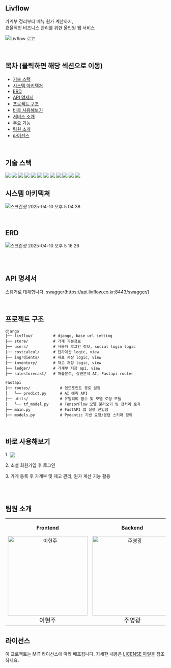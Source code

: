 ## Livflow

<p>가계부 정리부터 메뉴 원가 계산까지,<br />효율적인 비즈니스 관리를 위한 올인원 웹 서비스</h3>

![Livflow 로고](https://raw.githubusercontent.com/glory-coffee-project/Livflow-FE/main/public/og-image.png)

<br />

## 목차 (클릭하면 해당 섹션으로 이동)
- [기술 스택](#기술-스택)
- [시스템 아키텍쳐](#시스템-아키텍쳐)
- [ERD](#erd)
- [API 명세서](#api-명세서)
- [프로젝트 구조](#프로젝트-구조)
- [바로 사용해보기](#바로-사용해보기)
- [서비스 소개](#서비스-소개)
- [주요 기능](#주요-기능)
- [팀원 소개](#팀원-소개)
- [라이선스](#라이선스)


<br />

## 기술 스택

<div>
<img src="https://img.shields.io/badge/python-3776AB?style=for-the-badge&logo=python&logoColor=white"/>
<img src="https://img.shields.io/badge/django_rest_framework-092E20?style=for-the-badge&logo=django&logoColor=white"/>
<img src="https://img.shields.io/badge/fastapi-009688?style=for-the-badge&logo=fastapi&logoColor=white"/>
<img src="https://img.shields.io/badge/pandas-150458?style=for-the-badge&logo=pandas&logoColor=white"/>
<img src="https://img.shields.io/badge/tensorflow-FF6F00?style=for-the-badge&logo=tensorflow&logoColor=white"/>
<img src="https://img.shields.io/badge/poetry-60A5FA?style=for-the-badge&logo=python&logoColor=white"/>
<img src="https://img.shields.io/badge/linux-FCC624?style=for-the-badge&logo=linux&logoColor=black"/>
<img src="https://img.shields.io/badge/redis-DC382D?style=for-the-badge&logo=redis&logoColor=white"/>
<img src="https://img.shields.io/badge/postgresql-4169E1?style=for-the-badge&logo=postgresql&logoColor=white"/>
<img src="https://img.shields.io/badge/docker-2496ED?style=for-the-badge&logo=docker&logoColor=white"/>
<img src="https://img.shields.io/badge/github_actions-2088FF?style=for-the-badge&logo=githubactions&logoColor=white"/>
<img src="https://img.shields.io/badge/nginx-009639?style=for-the-badge&logo=nginx&logoColor=white"/>


</div>


## 시스템 아키텍쳐
![스크린샷 2025-04-10 오후 5 04 38](https://github.com/user-attachments/assets/71b34e79-d2f7-4aac-8ae1-202702ba5535)

<br />

## ERD

![스크린샷 2025-04-10 오후 5 16 26](https://github.com/user-attachments/assets/56384d2d-0005-4264-96ed-85120a75c327)


<br />

<br />

## API 명세서

스웨거로 대체합니다.
swagger(https://api.livflow.co.kr:8443/swagger/)


<br />

## 프로젝트 구조

```
django
├── livflow/         # django, base url setting
├── store/           # 가계 기본정보
├── users/           # 사용자 로그인 정보, social login logic
├── costcalcul/      # 단가계산 logic, view
├── ingrdients/      # 재료 저장 logic, view
├── inventory/       # 재고 저장 logic, view
├── ledger/          # 가계부 저장 api, view          
├── salesforecast/   # 매출분석, 상권분석 AI, Fastapi router

Fastapi
├── routes/             # 엔드포인트 경로 설정
│   └── predict.py      # AI 예측 API 
├── utils/              # 유틸리티 함수 및 모델 로딩 모듈
│   └── tf_model.py     # TensorFlow 모델 불러오기 및 전처리 로직
├── main.py             # FastAPI 앱 실행 진입점
├── models.py           # Pydantic 기반 요청/응답 스키마 정의
```

<br />


## 바로 사용해보기

<p>
  1. 
  <a href="https://www.livflow.co.kr" target="_blank" style="display: inline-block; vertical-align: middle;">
    <img src="https://img.shields.io/badge/Livflow%20바로가기-0078D4?style=for-the-badge&logoColor=white"/>
  </a>
</p>

<p>2. 소셜 회원가입 후 로그인</p>
<p>3. 가게 등록 후 가계부 및 재고 관리, 원가 계산 기능 활용</p>

<br />




<br />

## 팀원 소개

<table>
  <tr>
    <td align="center">
    <P><strong>Frontend</strong></P>
      <a href="https://github.com/Yi-HyeonJu" style="text-decoration: none;">
        <img src="https://avatars.githubusercontent.com/u/164320612?v=4" width="250px;" alt="이현주"/><br />
        <span style="font-size: 1.2rem;">이현주</span>
      </a>
    </td>
     <td align="center">
     <P><strong>Backend</strong></P>
      <a href="https://github.com/youngkwangjoo" style="text-decoration: none;">
        <img src="https://avatars.githubusercontent.com/u/164307740?v=4" width="250px;" alt="주영광"/><br />
        <span style="font-size: 1.2rem;">주영광</span>
      </a>
    </td>
  </tr>
</table>


## 라이선스

<p>이 프로젝트는 MIT 라이선스에 따라 배포됩니다. 자세한 내용은 <a href="LICENSE">LICENSE 파일</a>을 참조하세요.</p>

<br />


